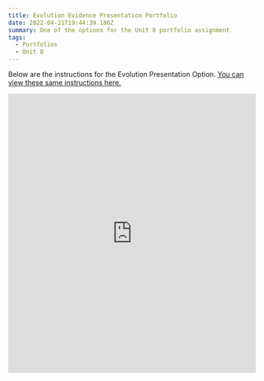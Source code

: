 ```yaml
---
title: Evolution Evidence Presentation Portfolio
date: 2022-04-21T19:44:39.186Z
summary: One of the options for the Unit 8 portfolio assignment
tags:
  - Portfolios
  - Unit 8
---
```

Below are the instructions for the Evolution Presentation Option. [You can view these same instructions here. ](https://docs.google.com/presentation/d/1P182x-SUDehCG3t8p8JgcCHflH27qrWz9YhPo7xx5Ec/edit?usp=sharing)



<iframe src="https://docs.google.com/presentation/d/1P182x-SUDehCG3t8p8JgcCHflH27qrWz9YhPo7xx5Ec/embed?start=false&loop=false&delayms=3000" frameborder="0" width="100%" height="569" allowfullscreen="true" mozallowfullscreen="true" webkitallowfullscreen="true"></iframe>
